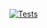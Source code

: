 [![Tests](https://github.com/RMike1/lostnfound-app/actions/workflows/test.yml/badge.svg)](https://github.com/RMike1/lostnfound-app/actions/workflows/test.yml)